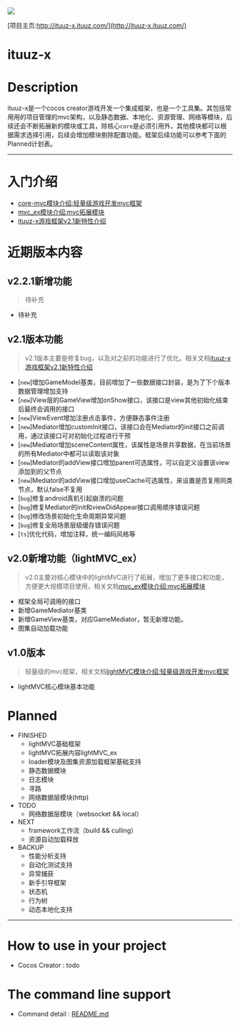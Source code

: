 <img src="http://ww1.sinaimg.cn/large/0060lm7Tgy1finqq0pk5lj303k03kjr9.jpg">  

[项目主页:http://ituuz-x.ituuz.com/](http://ituuz-x.ituuz.com/)

ituuz-x
============

# Description
ituuz-x是一个cocos creator游戏开发一个集成框架，也是一个工具集。其包括常用用的项目管理的mvc架构，以及静态数据、本地化、资源管理、网络等模块，后续还会不断拓展新的模块或工具，除核心`core`是必须引用外，其他模块都可以根据需求选择引用，后续会增加模块剔除配置功能。框架后续功能可以参考下面的Planned计划表。

------------

# 入门介绍
- [core-mvc模块介绍:轻量级游戏开发mvc框架](http://ituuz.com/2019/07/15/lightMVC-1/)
- [mvc_ex模块介绍:mvc拓展模块](http://ituuz.com/2019/10/09/mvc-ex/)
- [ituuz-x游戏框架v2.1新特性介绍](http://ituuz.com/2019/11/10/ituuz-x-v2-1特性介绍/)

# 近期版本内容
## v2.2.1新增功能
> 待补充
- 待补充

## v2.1版本功能
> v2.1版本主要是修复bug，以及对之前的功能进行了优化。相关文档[ituuz-x游戏框架v2.1新特性介绍](http://ituuz.com/2019/11/10/ituuz-x-v2-1特性介绍/)
- [`new`]增加GameModel基类，目前增加了一些数据接口封装，是为了下个版本数据管理增加支持
- [`new`]View层的GameView增加onShow接口，该接口是view其他初始化结束后最终会调用的接口
- [`new`]ViewEvent增加注册点击事件，方便静态事件注册
- [`new`]Mediator增加customInit接口，该接口会在Mediator的init接口之前调用，通过该接口可对初始化过程进行干预
- [`new`]Mediator增加sceneContent属性，该属性是场景共享数据，在当前场景的所有Mediator中都可以读取该对象
- [`new`]Mediator的addView接口增加parent可选属性，可以自定义设置该view添加到的父节点
- [`new`]Mediator的addView接口增加useCache可选属性，来设置是否复用同类节点，默认false不复用
- [`bug`]修复android真机引起崩溃的问题
- [`bug`]修复Mediator的init和viewDidAppear接口调用顺序错误问题
- [`bug`]修改场景初始化生命周期异常问题
- [`bug`]修复全局场景层级缓存错误问题
- [`ts`]优化代码，增加注释，统一编码风格等

## v2.0新增功能（lightMVC_ex）
> v2.0主要对核心模块中的lightMVC进行了拓展，增加了更多接口和功能，方便更大规模项目使用，相关文档[mvc_ex模块介绍:mvc拓展模块](http://ituuz.com/2019/10/09/mvc-ex/)
- 框架全局可调用的接口
- 新增GameMediator基类
- 新增GameView基类，对应GameMediator，暂无新增功能。
- 图集自动加载功能

## v1.0版本
> 轻量级的mvc框架，相关文档[lightMVC模块介绍:轻量级游戏开发mvc框架](http://ituuz.com/2019/07/15/lightMVC-1/)
- lightMVC核心模块基本功能

# Planned
- FINISHED
	- lightMVC基础框架
    - lightMVC拓展内容lightMVC_ex
    - loader模块及图集资源加载框架基础支持
    - 静态数据模块
    - 日志模块
    - 寻路
    - 网络数据层模块(http)
- TODO 
    - 网络数据层模块（websocket && local）
- NEXT
    - framework工作流（build && culling）
    - 资源自动加载释放
- BACKUP
	- 性能分析支持
    - 自动化测试支持
    - 异常捕获 
    - 新手引导框架
    - 状态机
    - 行为树
    - 动态本地化支持

------------

# How to use in your project
- Cocos Creator : todo

# The command line support
- Command detail : [README.md](https://github.com/yue19870813/ituuz-x/blob/master/tools/README.md)

